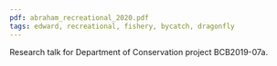 ```yaml
---
pdf: abraham_recreational_2020.pdf
tags: edward, recreational, fishery, bycatch, dragonfly
---
```

Research talk for Department of Conservation project BCB2019-07a.
